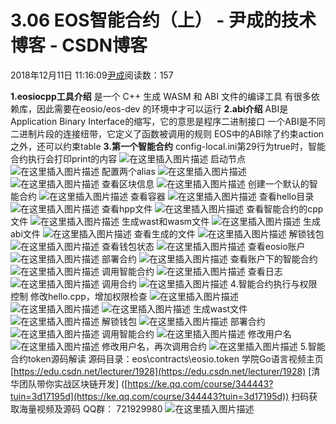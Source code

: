 
# 3.06  EOS智能合约（上） - 尹成的技术博客 - CSDN博客

2018年12月11日 11:16:09[尹成](https://me.csdn.net/yincheng01)阅读数：157


**1.eosiocpp工具介绍**
是一个 C++ 生成 WASM 和 ABI 文件的编译工具
有很多依赖库，因此需要在eosio/eos-dev 的环境中才可以运行
**2.abi介绍**
ABI是Application Binary Interface的缩写，它的意思是程序二进制接口
一个ABI是不同二进制片段的连接纽带，它定义了函数被调用的规则
EOS中的ABI除了约束action之外，还可以约束table
**3.第一个智能合约**
config-local.ini第29行为true时，智能合约执行会打印print的内容
![在这里插入图片描述](https://img-blog.csdnimg.cn/20181205211818158.png)
启动节点
![在这里插入图片描述](https://img-blog.csdnimg.cn/20181205211821596.png)
配置两个alias
![在这里插入图片描述](https://img-blog.csdnimg.cn/2018120521182494.png)
![在这里插入图片描述](https://img-blog.csdnimg.cn/20181205211826219.png)
查看区块信息
![在这里插入图片描述](https://img-blog.csdnimg.cn/20181205211828650.png)
创建一个默认的智能合约
![在这里插入图片描述](https://img-blog.csdnimg.cn/20181205211832470.png)
查看容器
![在这里插入图片描述](https://img-blog.csdnimg.cn/20181205211834424.png)
查看hello目录
![在这里插入图片描述](https://img-blog.csdnimg.cn/20181205211836209.png)
查看hpp文件
![在这里插入图片描述](https://img-blog.csdnimg.cn/20181205211839299.png)
查看智能合约的cpp文件
![在这里插入图片描述](https://img-blog.csdnimg.cn/20181205211841604.png)
生成wast和wasm文件
![在这里插入图片描述](https://img-blog.csdnimg.cn/20181205211846137.png)
生成abi文件
![在这里插入图片描述](https://img-blog.csdnimg.cn/20181205211849987.png)
查看生成的文件
![在这里插入图片描述](https://img-blog.csdnimg.cn/2018120521185210.png)
解锁钱包
![在这里插入图片描述](https://img-blog.csdnimg.cn/2018120521185410.png)
查看钱包状态
![在这里插入图片描述](https://img-blog.csdnimg.cn/20181205211856203.png)
查看eosio账户
![在这里插入图片描述](https://img-blog.csdnimg.cn/2018120521185898.png)
部署合约
![在这里插入图片描述](https://img-blog.csdnimg.cn/20181205211900122.png)
查看账户下的智能合约
![在这里插入图片描述](https://img-blog.csdnimg.cn/20181205211902615.png)
调用智能合约
![在这里插入图片描述](https://img-blog.csdnimg.cn/20181205211905677.png)
查看日志
![在这里插入图片描述](https://img-blog.csdnimg.cn/20181205211907430.png)
调用合约
![在这里插入图片描述](https://img-blog.csdnimg.cn/20181205211909951.png)
4.智能合约执行与权限控制
修改hello.cpp，增加权限检查
![在这里插入图片描述](https://img-blog.csdnimg.cn/20181205211913105.png)
![在这里插入图片描述](https://img-blog.csdnimg.cn/20181205211914924.png)
![在这里插入图片描述](https://img-blog.csdnimg.cn/2018120521193153.png)
生成wast文件
![在这里插入图片描述](https://img-blog.csdnimg.cn/20181205211946158.png)
解锁钱包
![在这里插入图片描述](https://img-blog.csdnimg.cn/20181205211949442.png)
部署合约
![在这里插入图片描述](https://img-blog.csdnimg.cn/20181205211951229.png)
调用智能合约
![在这里插入图片描述](https://img-blog.csdnimg.cn/20181205211953297.png)
修改用户名
![在这里插入图片描述](https://img-blog.csdnimg.cn/20181205211955267.png)
修改用户名，再次调用合约
![在这里插入图片描述](https://img-blog.csdnimg.cn/20181205211957107.png)
5.智能合约token源码解读
源码目录：eos\contracts\eosio.token
学院Go语言视频主页
[https://edu.csdn.net/lecturer/1928](https://edu.csdn.net/lecturer/1928)
[清华团队带你实战区块链开发]
([https://ke.qq.com/course/344443?tuin=3d17195d](https://ke.qq.com/course/344443?tuin=3d17195d))
扫码获取海量视频及源码   QQ群：
721929980
![在这里插入图片描述](https://img-blog.csdnimg.cn/2018111611182187.png?x-oss-process=image/watermark,type_ZmFuZ3poZW5naGVpdGk,shadow_10,text_aHR0cHM6Ly9ibG9nLmNzZG4ubmV0L3lpbmNoZW5nMDE=,size_16,color_FFFFFF,t_70)

